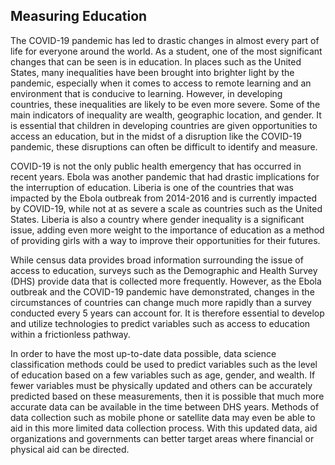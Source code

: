 ## Measuring Education

The COVID-19 pandemic has led to drastic changes in almost every part of life for everyone around the world. As a student, one of the most significant changes that can be seen is in education. In places such as the United States, many inequalities have been brought into brighter light by the pandemic, especially when it comes to access to remote learning and an environment that is conducive to learning. However, in developing countries, these inequalities are likely to be even more severe. Some of the main indicators of inequality are wealth, geographic location, and gender. It is essential that children in developing countries are given opportunities to access an education, but in the midst of a disruption like the COVID-19 pandemic, these disruptions can often be difficult to identify and measure.

COVID-19 is not the only public health emergency that has occurred in recent years. Ebola was another pandemic that had drastic implications for the interruption of education. Liberia is one of the countries that was impacted by the Ebola outbreak from 2014-2016 and is currently impacted by COVID-19, while not at as severe a scale as countries such as the United States. Liberia is also a country where gender inequality is a significant issue, adding even more weight to the importance of education as a method of providing girls with a way to improve their opportunities for their futures. 

While census data provides broad information surrounding the issue of access to education, surveys such as the Demographic and Health Survey (DHS) provide data that is collected more frequently. However, as the Ebola outbreak and the COVID-19 pandemic have demonstrated, changes in the circumstances of countries can change much more rapidly than a survey conducted every 5 years can account for. It is therefore essential to develop and utilize technologies to predict variables such as access to education within a frictionless pathway. 

In order to have the most up-to-date data possible, data science classification methods could be used to predict variables such as the level of education based on a few variables such as age, gender, and wealth. If fewer variables must be physically updated and others can be accurately predicted based on these measurements, then it is possible that much more accurate data can be available in the time between DHS years. Methods of data collection such as mobile phone or satellite data may even be able to aid in this more limited data collection process. With this updated data, aid organizations and governments can better target areas where financial or physical aid can be directed. 
